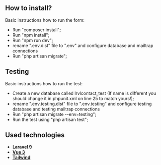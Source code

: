 ## How to install?
Basic instructions how to run the form:

- Run "composer install";
- Run "npm install";
- Run "npm run dev";
- rename ".env.dist" file to ".env" and configure database and mailtrap connections
- Run "php artisan migrate";

## Testing
Basic instructions how to run the test:

- Create a new database called lrvlcontact_test (If name is different you should change it in phpunit.xml on line 25 to match yours!);
- rename ".env.testing.dist" file to ".env.testing" and configure testing database and testing mailtrap connections
- Run "php artisan migrate --env=testing";
- Run the test using "php artisan test";

## Used technologies

- **[Laravel 9](https://laravel.com/)**
- **[Vue 3](https://vuejs.org/)**
- **[Tailwind](https://tailwindcss.com/)**
